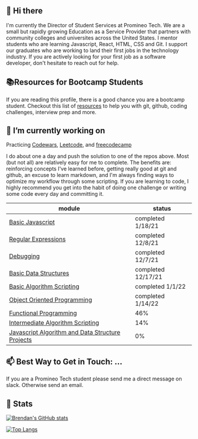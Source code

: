 ## 👋 Hi there 

I'm currently the Director of Student Services at Promineo Tech. We are a small but rapidly growing Education as a Service Provider that partners with
community colleges and universites across the United States. I mentor students who are learning Javascript, React, HTML, CSS and Git. I support our graduates who are working to land their first jobs in the technology industry. If you are actively looking for your first job as a software developer, don't hesitate to reach out for help.

## 📚Resources for Bootcamp Students  

If you are reading this profile, there is a good chance you are a bootcamp student. Checkout this list of [resources](https://github.com/blentz100/Resources-for-Bootcamp-Students) to help you with git, github, coding challenges, interview prep and more. 

## 🔭 I’m currently working on 

Practicing [Codewars](https://github.com/blentz100/Codewars), [Leetcode](https://github.com/blentz100/leetcode-solutions), and [freecodecamp](https://github.com/blentz100/freecodecamp-solutions) 

I do about one a day and push the solution to one of the repos above. Most (but not all) are relatively easy for me to complete. The benefits are: reinforcing concepts I've learned before, getting really good at git and github, an excuse to learn markdown, and I'm always finding ways to optimize my workflow through some scripting.  If you are learning to code, I highly recommend you get into the habit of doing one challenge or writing some code every day and committing it. 
 
| module | status |
| --- | --- |
| [Basic Javascript](https://github.com/blentz100/freecodecamp-solutions/tree/main/Javascript%20Algorithms%20and%20Data%20Structures/Basic%20Javascript) | completed 1/18/21 |
| [Regular Expressions](https://github.com/blentz100/freecodecamp-solutions/tree/main/Javascript%20Algorithms%20and%20Data%20Structures/Regular%20Expressions) | completed 12/8/21 |
| [Debugging](https://github.com/blentz100/freecodecamp-solutions/tree/main/Javascript%20Algorithms%20and%20Data%20Structures/Debugging) | completed 12/7/21 |
| [Basic Data Structures](https://github.com/blentz100/freecodecamp-solutions/tree/main/Javascript%20Algorithms%20and%20Data%20Structures/Basic%20Data%20Structures) | completed 12/17/21 |
| [Basic Algorithm Scripting](https://github.com/blentz100/freecodecamp-solutions/tree/main/Javascript%20Algorithms%20and%20Data%20Structures/Basic%20Algorithm%20Scripting) | completed 1/1/22 |
| [Object Oriented Programming](https://github.com/blentz100/freecodecamp-solutions/tree/main/Javascript%20Algorithms%20and%20Data%20Structures/Object%20Oriented%20Programming) | completed 1/14/22 |
| [Functional Programming](https://www.freecodecamp.org/learn/javascript-algorithms-and-data-structures/#functional-programming) | 46% |
| [Intermediate Algorithm Scripting](https://www.freecodecamp.org/learn/javascript-algorithms-and-data-structures/#intermediate-algorithm-scripting) | 14% |
| [Javascript Algorithm and Data Structure Projects](https://www.freecodecamp.org/learn/javascript-algorithms-and-data-structures/#javascript-algorithms-and-data-structures-projects) | 0% |





## 📫 Best Way to Get in Touch: ...

If you are a Promineo Tech student please send me a direct message on slack. Otherwise send an email. 

## 🧮 Stats 
[![Brendan's GitHub stats](https://github-readme-stats.vercel.app/api?username=blentz100&count_private=true&show_icons=true&theme=default)](https://github.com/anuraghazra/github-readme-stats)

[![Top Langs](https://github-readme-stats.vercel.app/api/top-langs/?username=blentz100&layout=compact)](https://github.com/anuraghazra/github-readme-stats)

<!--
**blentz100/blentz100** is a ✨ _special_ ✨ repository because its `README.md` (this file) appears on your GitHub profile.

Here are some ideas to get you started:


- 🌱 I’m currently learning ...
- 👯 I’m looking to collaborate on ...
- 🤔 I’m looking for help with ...

- 😄 Pronouns: ...
- ⚡ Fun fact: ...
-->

